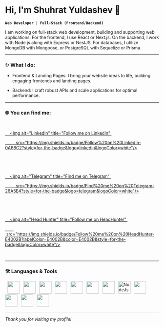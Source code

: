 # Hi, I'm Shuhrat Yuldashev 👋

**`Web Developer | Full-Stack (Frontend/Backend)`**

I am working on full-stack web development, building and supporting web applications. For the frontend, I use React or Next.js. On the backend, I work with Node.js along with Express or NestJS. For databases, I utilize MongoDB with Mongoose, or PostgreSQL with Sequelize or Prisma.

---

### ✨ What I do:

- Frontend & Landing Pages: I bring your website ideas to life, building engaging frontends and landing pages.

- Backend: I craft robust APIs and scale applications for optimal performance.

---

### 🌐 You can find me:

<p align="left">

  <a href="https://www.linkedin.com/in/shuhrat-yuldoshev-2b1198302/">

    <img alt="LinkedIn" title="Follow me on LinkedIn" 

         src="https://img.shields.io/badge/Follow%20on%20LinkedIn-0A66C2?style=for-the-badge&logo=linkedin&logoColor=white"/>

  </a>

  <a href="https://t.me/ysh2009uz">

    <img alt="Telegram" title="Find me on Telegram" 

         src="https://img.shields.io/badge/Find%20me%20on%20Telegram-26A5E4?style=for-the-badge&logo=telegram&logoColor=white"/>

  </a>

  <a href="https://tashkent.hh.uz/resume/905814e4ff0d0da5350039ed1f465634386164">

    <img alt="Head Hunter" title="Follow me on HeadHunter" 

         src="https://img.shields.io/badge/Follow%20me%20on%20HeadHunter-E4002B?labelColor=E4002B&color=E4002B&style=for-the-badge&logoColor=white"/>

  </a>

</p>




---

### 🛠️ Languages & Tools

<p>
  <img width="40px" height="40px" style="paddong: 20px" src="https://img.icons8.com/color/200/git.png" alt=""GIT/>
  <img width="40px" height="40px" style="paddong: 20px" src="https://upload.wikimedia.org/wikipedia/commons/thumb/6/61/HTML5_logo_and_wordmark.svg/2048px-HTML5_logo_and_wordmark.svg.png" alt=""HTML/>
  <img width="40px" height="40px" style="paddong: 20px" src="https://brandslogos.com/wp-content/uploads/images/large/css-logo.png" alt=""CSS/>
  <img width="40px" height="40px" style="paddong: 20px" src="https://upload.wikimedia.org/wikipedia/commons/thumb/6/6a/JavaScript-logo.png/250px-JavaScript-logo.png" alt=""JS/>
  <img width="40px" height="40px" style="paddong: 20px" src="https://cdn-icons-png.flaticon.com/256/5968/5968381.png" alt=""TS/>
  <img width="40px" height="40px" style="paddong: 20px" src="https://cdn4.iconfinder.com/data/icons/logos-3/600/React.js_logo-512.png" alt=""React/>
  <img width="40px" height="40px" style="paddong: 20px" src="https://static-00.iconduck.com/assets.00/nextjs-icon-1024x1024-5et230l7.png" alt=""Nextjs/>
  <img width="40px" height="40px" style="paddong: 20px" src="https://upload.wikimedia.org/wikipedia/commons/d/d9/Node.js_logo.svg" alt="NodeJs"/>
  <img width="40px" height="40px" style="paddong: 20px" src="https://img.icons8.com/color/512/express-js.png" alt=""Express/>
  <img width="40px" height="40px" style="paddong: 20px" src="https://static-00.iconduck.com/assets.00/nestjs-icon-512x510-9nvpcyc3.png" alt=""NestJS/>
  <img width="40px" height="40px" style="paddong: 20px" src="https://static-00.iconduck.com/assets.00/postgresql-icon-1987x2048-v2fkmdaw.png" alt=""PSql/>
  <img width="40px" height="40px" style="paddong: 20px" src="https://static-00.iconduck.com/assets.00/database-mongo-db-icon-980x1024-1q3t2p6x.png" alt=""MongoDB/>
</p>

---

*Thank you for visiting my profile!*
